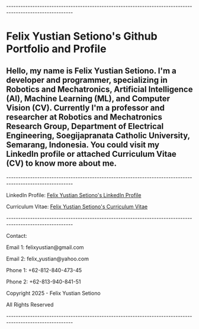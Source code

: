 <p> ----------------------------------------------------------------------------------------------------------</p>
<h1> Felix Yustian Setiono's Github Portfolio and Profile </h1>

<h2> Hello, my name is Felix Yustian Setiono. I'm a developer and programmer, specializing in Robotics and Mechatronics, Artificial Intelligence (AI), Machine Learning (ML), and Computer Vision (CV). Currently I'm a professor and researcher at Robotics and Mechatronics Research Group, Department of Electrical Engineering, Soegijapranata Catholic University, Semarang, Indonesia. You could visit my LinkedIn profile or attached Curriculum Vitae (CV) to know more about me. </h2>

<p> ----------------------------------------------------------------------------------------------------------</p>

<p> LinkedIn Profile: <a href="https://linkedin.com/felixsetiono"> Felix Yustian Setiono's LinkedIn Profile </a></p>

<p> Curriculum Vitae: <a href="https://drive.google.com/file/d/1IdpEMnRDKiY3RmneEeV_z_VUJWrOsvfk/view?usp=sharing"> Felix Yustian Setiono's Curriculum Vitae </a></p>

<p> ----------------------------------------------------------------------------------------------------------</p>

<p> Contact: </p>
<p> Email 1: felixyustian@gmail.com </p>
<p> Email 2: felix_yustian@yahoo.com </p>
<p></p>
<p> Phone 1: +62-812-840-473-45 </p>
<p> Phone 2: +62-813-940-841-51 </p>
<p></p>

<p></p>
<p> Copyright 2025 - Felix Yustian Setiono </p>
<p> All Rights Reserved </p>

<p> ----------------------------------------------------------------------------------------------------------</p>
